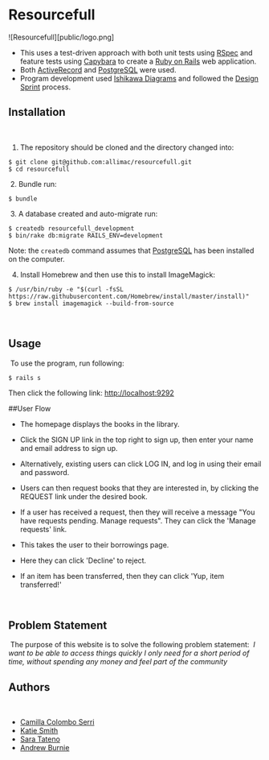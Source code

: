 Resourcefull
=============

![Resourcefull][public/logo.png]

* This uses a test-driven approach with both unit tests using [RSpec](http://rspec.info) and
feature tests using [Capybara](https://github.com/jnicklas/capybara) to create a
[Ruby on Rails](http://rubyonrails.org) web application.
​
* Both [ActiveRecord](http://guides.rubyonrails.org/active_record_querying.html) and [PostgreSQL](http://www.postgresql.org) were used.
​
* Program development used [Ishikawa Diagrams](https://www.mindtools.com/pages/article/newTMC_03.htm) and
followed the [Design Sprint](https://developers.google.com/design-sprint/?hl=en) process.
​
## Installation
​
1. The repository should be cloned and the directory changed into:
```
$ git clone git@github.com:allimac/resourcefull.git
$ cd resourcefull
```
​
2. Bundle run:
```
$ bundle
```
​
3. A database created and auto-migrate run:
```
$ createdb resourcefull_development
$ bin/rake db:migrate RAILS_ENV=development
```
Note: the `createdb` command assumes that [PostgreSQL](http://postgresapp.com) has been installed on the computer.

4. Install Homebrew and then use this to install ImageMagick:
```
$ /usr/bin/ruby -e "$(curl -fsSL https://raw.githubusercontent.com/Homebrew/install/master/install)"
$ brew install imagemagick --build-from-source
```
​
## Usage
​
To use the program, run following:
​
```
$ rails s
```
Then click the following link: [http://localhost:9292](http://localhost:9292)

##User Flow

* The homepage displays the books in the library.

* Click the SIGN UP link in the top right to sign up, then enter your name and email address to sign up.

* Alternatively, existing users can click LOG IN, and log in using their email and password.

* Users can then request books that they are interested in, by clicking the REQUEST link under the desired book.

* If a user has received a request, then they will receive a message "You have requests pending. Manage requests". They can click the 'Manage requests' link.

* This takes the user to their borrowings page.

* Here they can click 'Decline' to reject.

* If an item has been transferred, then they can click 'Yup, item transferred!'

​
## Problem Statement
​
The purpose of this website is to solve the following problem statement:
​
*I want to be able to access things quickly I only need for a short period of time, without spending any money and feel part of the community*
​
## Authors
​
* [Camilla Colombo Serri](https://github.com/allimac)
* [Katie Smith](https://github.com/klssmith)
* [Sara Tateno](https://github.com/saratateno)
* [Andrew Burnie](https://github.com/Andrew47)
